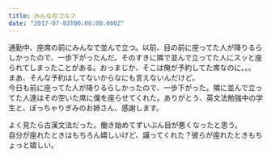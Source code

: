 ```yaml
---
title: みんなのゴルフ
date: "2017-07-03T00:00:00.000Z"
---
```


通勤中、座席の前にみんなで並んで立つ。以前、目の前に座ってた人が降りるらしかったので、一歩下がったんだ。そのすきに隣で並んで立ってた人にスッと座られてしまったことがある。おっまじか、そこは俺が予約してた席なのに。。。  
まあ、そんな予約はしてないからなにも言えないんだけど。  
今日も前に座ってた人が降りるらしかったので、一歩下がった。隣に並んで立ってた人達はその空いた席に僕を座らせてくれた。ありがとう、英文法勉強中の学生と、ぽっちゃりぎみのお姉さん、感謝します。

よく見たら古漢文法だった。働き始めてずいぶん目が悪くなったと思う。  
自分が座れたときはもちろん嬉しいけど、譲ってくれた？彼らが座れたときもちょっと嬉しい。